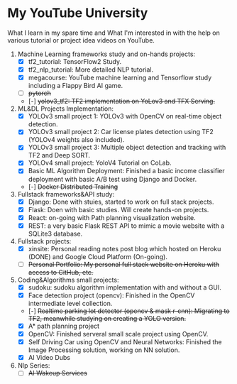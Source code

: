# My YouTube University

What I learn in my spare time and What I'm interested in with the help on various tutorial or project idea videos on YouTube.

1. Machine Learning frameworks study and on-hands projects:  
    - [x] tf2_tutorial: TensorFlow2 Study.  
    - [x] tf2_nlp_tutorial: More detailed NLP tutorial.  
    - [x] megacourse: YouTube machine learning and Tensorflow study including a Flappy Bird AI game.  
    - [ ] ~~pytorch~~
    - [-] ~~yolov3_tf2: TF2 implementation on YoLov3 and TFX Serving.~~
2. ML&DL Projects Implementation:  
    - [x] YOLOv3 small project 1: YOLOv3 with OpenCV on real-time object detection.  
    - [x] YOLOv3 small project 2: Car license plates detection using TF2 (YOLOv4 weights also included).  
    - [x] YOLOv3 small project 3: Multiple object detection and tracking with TF2 and Deep SORT.  
    - [x] YOLOv4 small project: YoloV4 Tutorial on CoLab.  
    - [x] Basic ML Algorithm Deployment: Finished a basic income classifier deployment with basic A/B test using Django and Docker.
    - [-] ~~Docker Distributed Training~~
3. Fullstack frameworks&API study:  
    - [x] Django: Done with stuies, started to work on full stack projects.  
    - [x] Flask: Doen with basic studies. Will create hands-on projects.  
    - [x] React: on-going with Path planning visualization website.  
    - [x] REST: a very basic Flask REST API to mimic a movie website with a SQLite3 database.  
4. Fullstack projects:  
    - [x] xinsite: Personal reading notes post blog which hosted on Heroku (DONE) and Google Cloud Platform (On-going).  
    - [ ] ~~Personal Portfolio: My personal full stack website on Heroku with access to GitHub, etc.~~  
5. Coding&Algorithms small projects:  
    - [x] sudoku: sudoku algorithm implementation with and without a GUI.  
    - [x] Face detection project (opencv): Finished in the OpenCV intermediate level collection.  
    - [-] ~~Realtime parking lot detector (opencv & mask r-cnn): Migrating to TF2, meanwhile studying on creating a YOLO version.~~  
    - [x] A* path planning project  
    - [x] OpenCV: Finished serveral small scale project using OpenCV.  
    - [x] Self Driving Car using OpenCV and Neural Networks: Finished the Image Processing solution, working on NN solution.   
    - [x] AI Video Dubs  
6. Nlp Series:
    - [ ] ~~AI Wakeup Services~~
